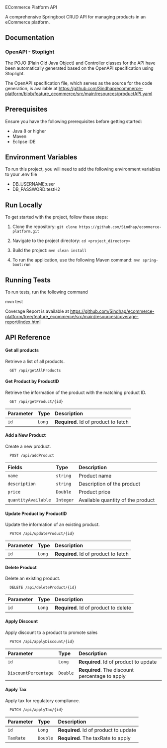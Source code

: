 ECommerce Platform API

A comprehensive Springboot CRUD API for managing products in an eCommerce platform.



## Documentation

### OpenAPI - Stoplight

The POJO (Plain Old Java Object) and Controller classes for the API have been automatically generated based on the OpenAPI specification using Stoplight. 

The OpenAPI specification file, which serves as the source for the code generation, is available at https://github.com/Sindhap/ecommerce-platform/blob/feature_ecommerce/src/main/resources/productAPI.yaml

## Prerequisites

Ensure you have the following prerequisites before getting started:

- Java 8 or higher
- Maven
- Eclipse IDE 


## Environment Variables

To run this project, you will need to add the following environment variables to your .env file

- DB_USERNAME:user
- DB_PASSWORD:testH2

## Run Locally

To get started with the project, follow these steps:

1. Clone the repository: `git clone https://github.com/Sindhap/ecommerce-platform.git`

2. Navigate to the project directory: `cd <project_directory>`

3. Build the project: `mvn clean install`

4. To run the application, use the following Maven command:
 `mvn spring-boot:run`
 
## Running Tests

To run tests, run the following command

mvn test

Coverage Report is available at https://github.com/Sindhap/ecommerce-platform/tree/feature_ecommerce/src/main/resources/coverage-report/index.html


## API Reference

#### Get all products

Retrieve a list of all products.

```http
  GET /api/getAllProducts
```

#### Get Product by ProductID

Retrieve the information of the product with the matching product ID.

```http
  GET /api/getProduct/{id}
```

| Parameter | Type     | Description                       |
| :-------- | :------- | :-------------------------------- |
| `id`      | `Long` | **Required**. Id of product to fetch |

#### Add a New Product

Create a new product.

```http
  POST /api/addProduct
```

| Fields | Type     | Description                       |
| :-------- | :------- | :-------------------------------- |
| `name`      | `string` | Product name |
| `description`      | `string` | Description of the product |
| `price`      | `Double` | Product price |
| `quantityAvailable`      | `Integer` | Available quantity of the product |


#### Update Product by ProductID

Update the information of an existing product.

```http
  PATCH /api/updateProduct/{id}
```

| Parameter | Type     | Description                       |
| :-------- | :------- | :-------------------------------- |
| `id`      | `Long` | **Required**. Id of product to fetch |

#### Delete Product

Delete an existing product.

```http
  DELETE /api/deleteProduct/{id}
```

| Parameter | Type     | Description                       |
| :-------- | :------- | :-------------------------------- |
| `id`      | `Long` | **Required**. Id of product to delete |

#### Apply Discount

Apply discount to a product to promote sales

```http
  PATCH /api/applyDiscount/{id}
```

| Parameter | Type     | Description                       |
| :-------- | :------- | :-------------------------------- |
| `id`      | `Long` | **Required**. Id of product to update |
| `DiscountPercentage`      | `Double` | **Required**. The discount percentage to apply |


#### Apply Tax

Apply tax for regulatory compliance.

```http
  PATCH /api/applyTax/{id}
```

| Parameter | Type     | Description                       |
| :-------- | :------- | :-------------------------------- |
| `id`      | `Long` | **Required**. Id of product to update |
| `TaxRate `      | `Double` | **Required**. The taxRate to apply |